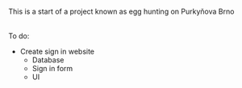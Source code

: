 
######

This is a start of a project known as egg hunting on Purkyňova Brno

######

######
To do:
- Create sign in website
    - Database
    - Sign in form
    - UI
######

